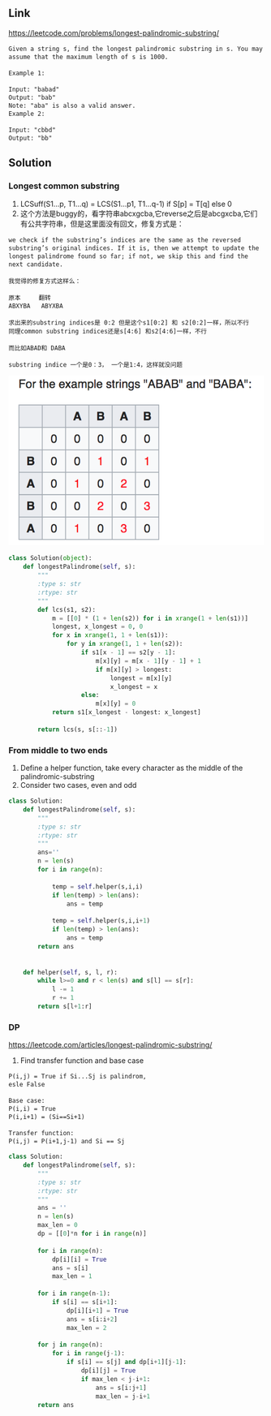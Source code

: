 ## Link
https://leetcode.com/problems/longest-palindromic-substring/
```
Given a string s, find the longest palindromic substring in s. You may assume that the maximum length of s is 1000.

Example 1:

Input: "babad"
Output: "bab"
Note: "aba" is also a valid answer.
Example 2:

Input: "cbbd"
Output: "bb"
```
## Solution
### Longest common substring 
1. LCSuff(S1...p, T1...q) = LCS(S1...p1, T1...q-1) if S[p] = T[q] else 0
2. 这个方法是buggy的，看字符串abcxgcba,它reverse之后是abcgxcba,它们有公共字符串，但是这里面没有回文，修复方式是：
```
we check if the substring’s indices are the same as the reversed substring’s original indices. If it is, then we attempt to update the longest palindrome found so far; if not, we skip this and find the next candidate.

我觉得的修复方式这样么：

原本     翻转
ABXYBA   ABYXBA

求出来的substring indices是 0:2 但是这个s1[0:2] 和 s2[0:2]一样，所以不行
同理common substring indices还是s[4:6] 和s2[4:6]一样，不行

而比如ABAD和 DABA

substring indice 一个是0：3， 一个是1:4，这样就没问题
```
![Image of code](https://github.com/Jasonwang23/Algorithms_Data/blob/master/Pics/453651CE-B839-4DC8-8535-5B239E5B5CD4.png)
```python
class Solution(object):
    def longestPalindrome(self, s):
        """
        :type s: str
        :rtype: str
        """
        def lcs(s1, s2):
            m = [[0] * (1 + len(s2)) for i in xrange(1 + len(s1))]
            longest, x_longest = 0, 0
            for x in xrange(1, 1 + len(s1)):
                for y in xrange(1, 1 + len(s2)):
                    if s1[x - 1] == s2[y - 1]:
                        m[x][y] = m[x - 1][y - 1] + 1
                        if m[x][y] > longest:
                            longest = m[x][y]
                            x_longest = x
                    else:
                        m[x][y] = 0
            return s1[x_longest - longest: x_longest]

        return lcs(s, s[::-1])
```
### From middle to two ends
1. Define a helper function, take every character as the middle of the palindromic-substring
2. Consider two cases, even and odd
```python
class Solution:
    def longestPalindrome(self, s):
        """
        :type s: str
        :rtype: str
        """
        ans=''
        n = len(s)
        for i in range(n):
            
            temp = self.helper(s,i,i)
            if len(temp) > len(ans):
                ans = temp
            
            temp = self.helper(s,i,i+1)
            if len(temp) > len(ans):
                ans = temp
        return ans
        
        
    def helper(self, s, l, r):
        while l>=0 and r < len(s) and s[l] == s[r]:
            l -= 1
            r += 1
        return s[l+1:r]
```
### DP
https://leetcode.com/articles/longest-palindromic-substring/
1. Find transfer function and base case
```
P(i,j) = True if Si...Sj is palindrom,
esle False

Base case:
P(i,i) = True
P(i,i+1) = (Si==Si+1)

Transfer function:
P(i,j) = P(i+1,j-1) and Si == Sj
```
```python
class Solution:
    def longestPalindrome(self, s):
        """
        :type s: str
        :rtype: str
        """
        ans = ''
        n = len(s)
        max_len = 0
        dp = [[0]*n for i in range(n)]
        
        for i in range(n):
            dp[i][i] = True
            ans = s[i]
            max_len = 1
            
        for i in range(n-1):
            if s[i] == s[i+1]:
                dp[i][i+1] = True
                ans = s[i:i+2]
                max_len = 2
        
        for j in range(n):
            for i in range(j-1):
                if s[i] == s[j] and dp[i+1][j-1]:
                    dp[i][j] = True
                    if max_len < j-i+1:
                        ans = s[i:j+1]
                        max_len = j-i+1
        return ans
        
```
